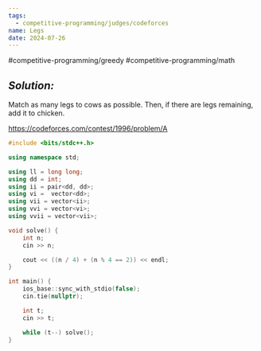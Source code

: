 ```yaml
---
tags:
  - competitive-programming/judges/codeforces
name: Legs
date: 2024-07-26
---
```

#competitive-programming/greedy #competitive-programming/math 
## _Solution:_
Match as many legs to cows as possible. Then, if there are legs remaining, add it to chicken.

https://codeforces.com/contest/1996/problem/A
```cpp
#include <bits/stdc++.h>

using namespace std;

using ll = long long;
using dd = int;
using ii = pair<dd, dd>;
using vi =  vector<dd>;
using vii = vector<ii>;
using vvi = vector<vi>;
using vvii = vector<vii>;

void solve() {
    int n;
    cin >> n;

    cout << ((n / 4) + (n % 4 == 2)) << endl;
}

int main() {
    ios_base::sync_with_stdio(false);
    cin.tie(nullptr);

    int t;
    cin >> t;

    while (t--) solve();
}
```
